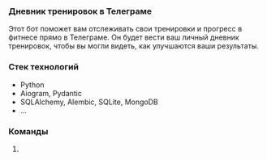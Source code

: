 ### Дневник тренировок в Телеграме

Этот бот поможет вам отслеживать свои тренировки и прогресс в фитнесе прямо в Телеграме. Он будет вести ваш личный дневник тренировок, чтобы вы могли видеть, как улучшаются ваши результаты.

### Cтек технологий

- Python
- Aiogram, Pydantic
- SQLAlchemy, Alembic, SQLite, MongoDB
- ...

### Команды
1. 